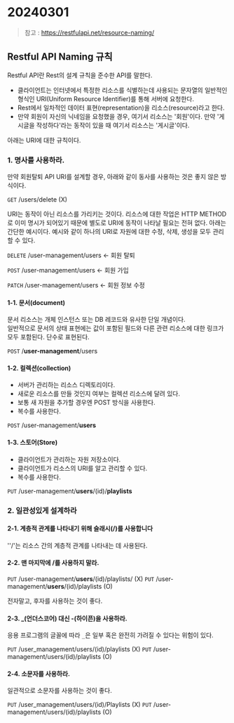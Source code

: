 # 20240301

> 참고 : https://restfulapi.net/resource-naming/

## Restful API Naming 규칙 

Restful API란 Rest의 설계 규칙을 준수한 API를 말한다.

- 클라이언트는 인터넷에서 특정한 리소스를 식별하는데 사용되는 문자열의 일반적인 형식인 URI(Uniform Resource Identifier)를 통해 서버에 요청한다.
- Rest에서 일차적인 데이터 표현(representation)을 리소스(resource)라고 한다. 
- 만약 회원이 자신의 닉네임을 요청했을 경우, 여기서 리소스는 '회원'이다. 만약 '게시글을 작성하다'라는 동작이 있을 때 여기서 리소스는 '게시글'이다.

아래는 URI에 대한 규칙이다. 

### 1. 명사를 사용하라.

만약 회원탈퇴 API URI를 설계할 경우, 아래와 같이 동사를 사용하는 것은 좋지 않은 방식이다.

`GET` /users/delete (X)

URI는 동작이 아닌 리소스를 가리키는 것이다.
리소스에 대한 작업은 HTTP METHOD로 이미 명시가 되어있기 때문에 별도로 URI에 동작이 나타날 필요는 전혀 없다.
아래는 간단한 예시이다. 예시와 같이 하나의 URI로 자원에 대한 수정, 삭제, 생성을 모두 관리할 수 있다.

`DELETE` /user-management/users <- 회원 탈퇴

`POST` /user-management/users <- 회원 가입

`PATCH` /user-management/users <- 회원 정보 수정

#### 1-1. 문서(document)

문서 리소스는 개체 인스턴스 또는 DB 레코드와 유사한 단일 개념이다.  
일반적으로 문서의 상태 표현에는 값이 포함된 필드와 다른 관련 리소스에 대한 링크가 모두 포함된다.
단수로 표현된다. 

`POST` /**user-management**/users

#### 1-2. 컬렉션(collection)

- 서버가 관리하는 리소스 디렉토리이다.
- 새로운 리소스를 만들 것인지 여부는 컬렉션 리소스에 달려 있다.
- 보통 새 자원을 추가할 경우엔 POST 방식을 사용한다.
- 복수를 사용한다. 

`POST` /user-management/**users**

#### 1-3. 스토어(Store)

- 클라이언트가 관리하는 자원 저장소이다. 
- 클라이언트가 리소스의 URI를 알고 관리할 수 있다. 
- 복수를 사용한다.

`PUT` /user-management/**users**/(id)/**playlists**


### 2. 일관성있게 설계하라

#### 2-1. 계층적 관계를 나타내기 위해 슬래시(/)를 사용합니다
''/'는 리소스 간의 계층적 관계를 나타내는 데 사용된다.

#### 2-2. 맨 마지막에 /를 사용하지 말라.

`PUT` /user-management/**users**/(id)/playlists/ (X)
`PUT` /user-management/**users**/(id)/playlists (O)

전자말고, 후자를 사용하는 것이 좋다. 

#### 2-3. _(언더스코어) 대신 -(하이픈)을 사용하라.

응용 프로그램의 글꼴에 따라 `_`은 일부 혹은 완전히 가려질 수 있다는 위험이 있다.

`PUT` /user_management/users/(id)/playlists (X)
`PUT` /user-management/users/(id)/playlists (O)

#### 2-4. 소문자를 사용하라.
일관적으로 소문자를 사용하는 것이 좋다. 

`PUT` /user_management/users/(id)/Playlists (X)
`PUT` /user-management/users/(id)/playlists (O)



